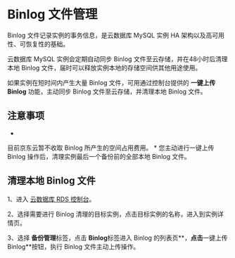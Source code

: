 # Binlog 文件管理

Binlog 文件记录实例的事务信息，是云数据库 MySQL 实例 HA 架构以及高可用性、可恢复性的基础。

云数据库 MySQL 实例会定期自动同步 Binlog 文件至云存储，并在48小时后清理本地 Binlog 文件，届时可以释放实例本地的存储空间供其他用途使用。

如果实例在短时间内产生大量 Binlog 文件，可用通过控制台提供的 **一键上传 Binlog** 功能，主动同步 Binlog 文件至云存储，并清理本地 Binlog 文件。

## 注意事项

* 
目前京东云暂不收取 Binlog 所产生的空间占用费用。
* 
您主动进行一键上传 Binlog 操作后，清理实例最后一个备份前的全部本地 Binlog 文件。

## 清理本地 Binlog 文件

1、进入 [云数据库 RDS 控制台](https://rds-console.jdcloud.com/database)﻿。

2、选择需要进行 Binlog 清理的目标实例，点击目标实例的名称，进入到实例详情页。

3、选择 **备份管理**标签，点击 **Binlog**标签进入 Binlog 的列表页**，**点击**一键上传Binlog**按钮，执行 Binlog 文件主动上传操作。